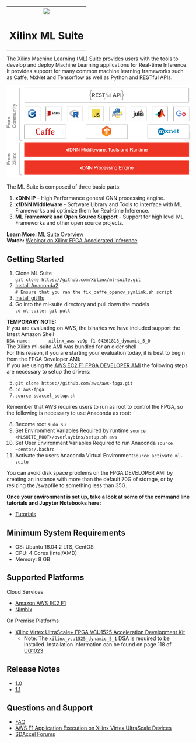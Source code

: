 <table style="width:100%">
<tr>
<th width="100%" colspan="6"><img src="https://www.xilinx.com/content/dam/xilinx/imgs/press/media-kits/corporate/xilinx-logo.png" width="30%"/><h1>Xilinx ML Suite</h2>
</th>
</table>

The Xilinx Machine Learning (ML) Suite provides users with the tools to develop and deploy Machine Learning applications for Real-time Inference. It provides support for many common machine learning frameworks such as Caffe, MxNet and Tensorflow as well as Python and RESTful APIs.

![](docs/tutorials/img/stack.png)

The ML Suite is composed of three basic parts:
1. **xDNN IP** - High Performance general CNN processing engine.
2. **xfDNN Middleware** - Software Library and Tools to Interface with ML Frameworks and optimize them for Real-time Inference.
3. **ML Framework and Open Source Support**  - Support for high level ML Frameworks and other open source projects.

**Learn More:** [ML Suite Overview][]  
**Watch:** [Webinar on Xilinx FPGA Accelerated Inference][]

## Getting Started
1. Clone ML Suite    
  `git clone https://github.com/Xilinx/ml-suite.git` 
2. [Install Anaconda2][].  
  `# Ensure that you ran the fix_caffe_opencv_symlink.sh script`  
3. [Install git lfs](https://github.com/git-lfs/git-lfs/wiki/Installation)
4. Go into the ml-suite directory and pull down the models  
  `cd ml-suite; git pull`
   
**TEMPORARY NOTE:**  
If you are evaluating on AWS, the binaries we have included support the latest Amazon Shell  
`DSA name:       xilinx_aws-vu9p-f1-04261818_dynamic_5_0`  
The Xilinx ml-suite AMI was bundled for an older shell  
For this reason, if you are starting your evaluation today, it is best to begin from the FPGA Developer AMI:  
If you are using the [AWS EC2 F1 FPGA DEVELOPER AMI](https://aws.amazon.com/marketplace/pp/B06VVYBLZZ) the following steps are necessary to setup the drivers:  
  
5. `git clone https://github.com/aws/aws-fpga.git`  
6. `cd aws-fpga`  
7. `source sdaccel_setup.sh`   
  
Remember that AWS requires users to run as root to control the FPGA, so the following is necessary to use Anaconda as root:

8. Become root `sudo su` 
9. Set Environment Variables Required by runtime `source <MLSUITE_ROOT>/overlaybins/setup.sh aws`  
10. Set User Environment Variables Required to run Anaconda `source ~centos/.bashrc`  
11. Activate the users Anaconda Virtual Environment`source activate ml-suite`  
  
You can avoid disk space problems on the FPGA DEVELOPER AMI by creating an instance with more than the default 70G of storage, or by resizing the /swapfile to something less than 35G. 

**Once your environment is set up, take a look at some of the command line tutorials and Jupyter Notebooks here:**
- [Tutorials][]


## Minimum System Requirements
- OS: Ubuntu 16.04.2 LTS, CentOS
- CPU: 4 Cores (Intel/AMD)
- Memory: 8 GB

## Supported Platforms
Cloud Services
 - [Amazon AWS EC2 F1][]
 - [Nimbix](https://www.nimbix.net/xilinx/)

 On Premise Platforms
 - [Xilinx Virtex UltraScale+ FPGA VCU1525 Acceleration Development Kit][]
    - Note: The `xilinx_vcu1525_dynamic_5_1` DSA is required to be installed. Installation information can be found on page 118 of [UG1023][]


## Release Notes
 - [1.0][]
 - [1.1][]

## Questions and Support

- [FAQ][]
- [AWS F1 Application Execution on Xilinx Virtex UltraScale Devices][]
- [SDAccel Forums][]


[install Anaconda2]: docs/tutorials/anaconda.md
[models]: docs/tutorials/models.md
[Amazon AWS EC2 F1]: https://aws.amazon.com/marketplace/pp/B077FM2JNS
[Xilinx Virtex UltraScale+ FPGA VCU1525 Acceleration Development Kit]: https://www.xilinx.com/products/boards-and-kits/vcu1525-a.html
[AWS F1 Application Execution on Xilinx Virtex UltraScale Devices]: https://github.com/aws/aws-fpga/blob/master/SDAccel/README.md
[SDAccel Forums]: https://forums.xilinx.com/t5/SDAccel/bd-p/SDx
[Tutorials]: docs/tutorials/README.md
[1.0]: docs/release-notes/1.0.md
[1.1]: docs/release-notes/1.1.md
[UG1023]: https://www.xilinx.com/support/documentation/sw_manuals/xilinx2017_4/ug1023-sdaccel-user-guide.pdf
[FAQ]: docs/tutorials/faq.md
[ML Suite Overview]: docs/tutorials/ml-suite-overview.md
[Webinar on Xilinx FPGA Accelerated Inference]: https://event.on24.com/wcc/r/1625401/2D3B69878E21E0A3DA63B4CDB5531C23?partnerref=Mlsuite
